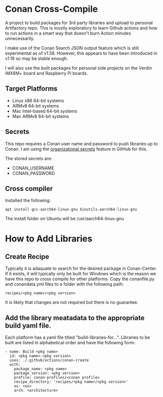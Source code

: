 # Conan Cross-Compile

A project to build packages for 3rd party libraries and upload to personal Artifactory repo. This is mostly exploratory to learn Github actions and how to run actions in a smart way that doesn't burn Action minutes unnecessarily. 

I make use of the Conan Search JSON output feature which is still experimental as of v1.58. However, this appears to have been introduced in v1.19 so may be stable enough.

I will also use the built packages for personal side projects on the Verdin iMX8M+ board and Raspberry Pi boards.

## Target Platforms

- Linux x86 64-bit systems
- ARMv8 64-bit systems
- Mac Intel-based 64-bit systems
- Mac ARMv8 64-bit systems

## Secrets

This repo requires a Conan user name and password to push libraries up to Conan. I am using the [organizational secrets](https://docs.github.com/en/actions/security-guides/encrypted-secrets) feature in GitHub for this. 

The stored secrets are:

- CONAN_USERNAME
- CONAN_PASSWORD

## Cross compiler

Installed the following:

```
apt install gcc-aarch64-linux-gnu binutils-aarch64-linux-gnu
```

The install folder on Ubuntu will be /usr/aarch64-linux-gnu

# How to Add Libraries

## Create Recipe

Typically it is adaquate to search for the desired package in Conan-Center. If it exists, it will typically only be built for Windows which is the reason we have this repo to cross compile for other platforms. Copy the conanfile.py and conandata.yml files to a folder with the following path:

```
recipes/<pkg name>/<pkg version>
```

It is likely that changes are not required but there is no guarantee.

## Add the library meatadata to the appropriate build yaml file.

Each platform has a yaml file titled "build-libraries-for...". Libraries to be built are listed in alphabetical order and have the following form:

```
- name: Build <pkg name>
  id: <pkg name>-<pkg version>
  uses: ./.github/actions/conan-create
  with:
    package_name: <pkg name>
    package_version: <pkg version>
    profile: conan-profiles/<conan profile>
    recipe_directory: 'recipes/<pkg name>/<pkg version>'
    os: <os>
    arch: <architecture>
```


